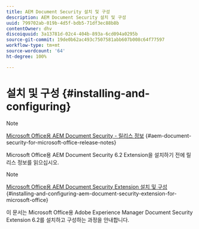 ```yaml
---
title: AEM Document Security 설치 및 구성
description: AEM Document Security 설치 및 구성
uuid: 799702ab-019b-4d5f-bdb5-71df3ec88b8b
contentOwner: dhv
discoiquuid: 3a13781d-02c4-404b-893a-6cd094a0295b
source-git-commit: 19de0b62ac493c7507581abb607b008c64f77597
workflow-type: tm+mt
source-wordcount: '64'
ht-degree: 100%

---
```



# 설치 및 구성 {#installing-and-configuring}

>[!NOTE]
>
>[Microsoft Office용 AEM Document Security - 릴리스 정보](../document-security-extension-release-notes.md) {#aem-document-security-for-microsoft-office-release-notes}
>
>Microsoft Office용 AEM Document Security 6.2 Extension을 설치하기 전에 릴리스 정보를 읽으십시오.

>[!NOTE]
>
>[Microsoft Office용 AEM Document Security Extension 설치 및 구성](../installing-configuring-aemdsext.md) {#installing-and-configuring-aem-document-security-extension-for-microsoft-office}
>
>이 문서는 Microsoft Office용 Adobe Experience Manager Document Security Extension 6.2를 설치하고 구성하는 과정을 안내합니다.


